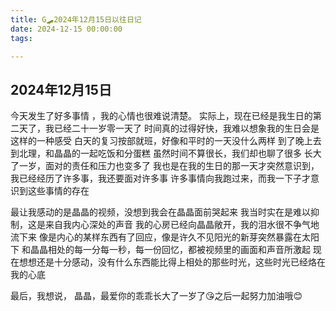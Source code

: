 ```yaml
---
title: G🛹2024年12月15日以往日记
date: 2024-12-15 00:00:00
tags:

---
```


## 2024年12月15日
今天发生了好多事情 ，我的心情也很难说清楚。
实际上，现在已经是我生日的第二天了，我已经二十一岁零一天了
时间真的过得好快，我难以想象我的生日会是这样的一种感受
白天的复习按部就班，好像和平时的一天没什么两样
到了晚上去到北理，和晶晶的一起吃饭和分蛋糕
虽然时间不算很长，我们却也聊了很多
长大了一岁，面对的责任和压力也变多了
我也是在我的生日的那一天才突然意识到，我已经经历了许多事，我还要面对许多事
许多事情向我跑过来，而我一下子才意识到这些事情的存在

最让我感动的是晶晶的视频，没想到我会在晶晶面前哭起来
我当时实在是难以抑制，这是来自我内心深处的声音
我的心房已经向晶晶敞开，我的泪水很不争气地流下来
像是内心的某样东西有了回应，像是许久不见阳光的新芽突然暴露在太阳下
和晶晶相处的每一分每一秒，每一份回忆，都被视频里的画面和声音所激起
现在想想还是十分感动，没有什么东西能比得上相处的那些时光，这些时光已经烙在我的心底

最后，我想说，
晶晶，最爱你的乖乖长大了一岁了😘之后一起努力加油哦😊